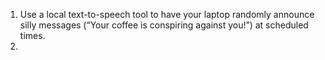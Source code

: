 1. Use a local text-to-speech tool to have your laptop randomly announce silly messages (“Your coffee is conspiring against you!”) at scheduled times.
2. 
